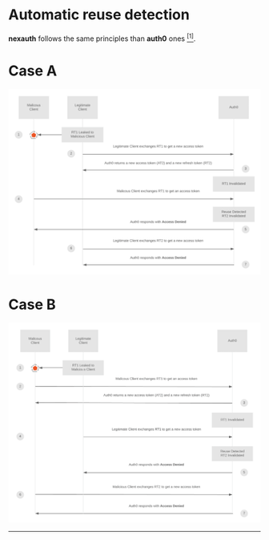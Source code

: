 # Automatic reuse detection

**nexauth** follows the same principles than **auth0** ones [<sup>[1]</sup>][lnk-automatic-reuse-detection].

# Case A

![Automatic Reuse Detection - Case A](_media/automatic-reuse-detection-1.png)

# Case B

![Automatic Reuse Detection - Case B](_media/automatic-reuse-detection-2.png)

---

[lnk-automatic-reuse-detection]: https://auth0.com/docs/security/tokens/refresh-tokens/refresh-token-rotation#automatic-reuse-detection ':target=_blank'
